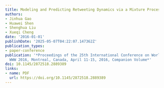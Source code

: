 ```yaml
---
title: Modeling and Predicting Retweeting Dynamics via a Mixture Process
authors:
- Jinhua Gao
- Huawei Shen
- Shenghua Liu
- Xueqi Cheng
date: '2016-01-01'
publishDate: '2025-05-07T04:22:07.147362Z'
publication_types:
- paper-conference
publication: '*Proceedings of the 25th International Conference on World Wide Web,
  WWW 2016, Montreal, Canada, April 11-15, 2016, Companion Volume*'
doi: 10.1145/2872518.2889389
links:
- name: PDF
  url: https://doi.org/10.1145/2872518.2889389
---
```

